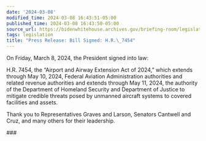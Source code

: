 ```yaml
---
date: '2024-03-08'
modified_time: 2024-03-08 16:43:51-05:00
published_time: 2024-03-08 16:43:50-05:00
source_url: https://bidenwhitehouse.archives.gov/briefing-room/legislation/2024/03/08/press-release-bill-signed-h-r-7454/
tags: legislation
title: "Press Release: Bill Signed: H.R.\_7454"
---
```

 
On Friday, March 8, 2024, the President signed into law:  
  
H.R. 7454, the “Airport and Airway Extension Act of 2024,” which extends
through May 10, 2024, Federal Aviation Administration authorities and
related revenue authorities and extends through May 11, 2024, the
authority of the Department of Homeland Security and Department of
Justice to mitigate credible threats posed by unmanned aircraft systems
to covered facilities and assets.

Thank you to Representatives Graves and Larson, Senators Cantwell and
Cruz, and many others for their leadership.

\###
